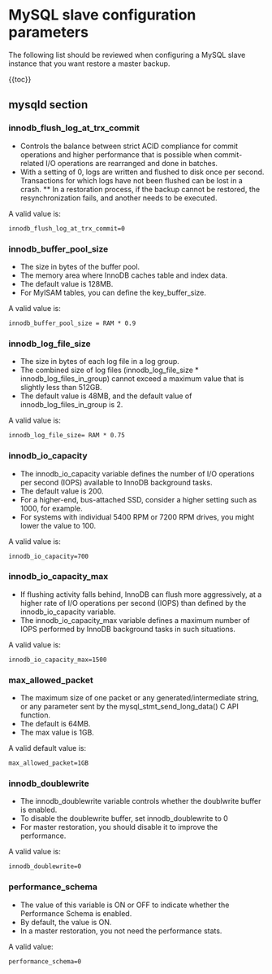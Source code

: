# MySQL slave configuration parameters

The following list should be reviewed when configuring a MySQL slave instance that you want restore a master backup.

{{toc}}

## mysqld section

### innodb_flush_log_at_trx_commit

* Controls the balance between strict ACID compliance for commit operations and higher performance that is possible when commit-related I/O operations are rearranged and done in batches.
* With a setting of 0, logs are written and flushed to disk once per second. Transactions for which logs have not been flushed can be lost in a crash.
** In a restoration process, if the backup cannot be restored, the resynchronization fails, and another needs to be executed.

A valid value is:
```
innodb_flush_log_at_trx_commit=0
```

### innodb_buffer_pool_size

* The size in bytes of the buffer pool.
* The memory area where InnoDB caches table and index data.
* The default value is 128MB.
* For MyISAM tables, you can define the key_buffer_size.


A valid value is:
```
innodb_buffer_pool_size = RAM * 0.9
```

### innodb_log_file_size

* The size in bytes of each log file in a log group.
* The combined size of log files (innodb_log_file_size * innodb_log_files_in_group) cannot exceed a maximum value that is slightly less than 512GB.
* The default value is 48MB, and the default value of innodb_log_files_in_group is 2.

A valid value is:
```
innodb_log_file_size= RAM * 0.75
```

### innodb_io_capacity

* The innodb_io_capacity variable defines the number of I/O operations per second (IOPS) available to InnoDB background tasks.
* The default value is 200.
* For a higher-end, bus-attached SSD, consider a higher setting such as 1000, for example.
* For systems with individual 5400 RPM or 7200 RPM drives, you might lower the value to 100.

A valid value is:
```
innodb_io_capacity=700
```

### innodb_io_capacity_max

* If flushing activity falls behind, InnoDB can flush more aggressively, at a higher rate of I/O operations per second (IOPS) than defined by the innodb_io_capacity variable.
* The innodb_io_capacity_max variable defines a maximum number of IOPS performed by InnoDB background tasks in such situations.

A valid value is:
```
innodb_io_capacity_max=1500
```

### max_allowed_packet

* The maximum size of one packet or any generated/intermediate string, or any parameter sent by the mysql_stmt_send_long_data() C API function.
* The default is 64MB.
* The max value is 1GB.

A valid default value is:
```
max_allowed_packet=1GB
```

### innodb_doublewrite

* The innodb_doublewrite variable controls whether the doublwrite buffer is enabled.
* To disable the doublewrite buffer, set innodb_doublewrite to 0
* For master restoration, you should disable it to improve the performance.

A valid value is:
```
innodb_doublewrite=0
```

### performance_schema

* The value of this variable is ON or OFF to indicate whether the Performance Schema is enabled.
* By default, the value is ON.
* In a master restoration, you not need the performance stats.

A valid value:
```
performance_schema=0
```